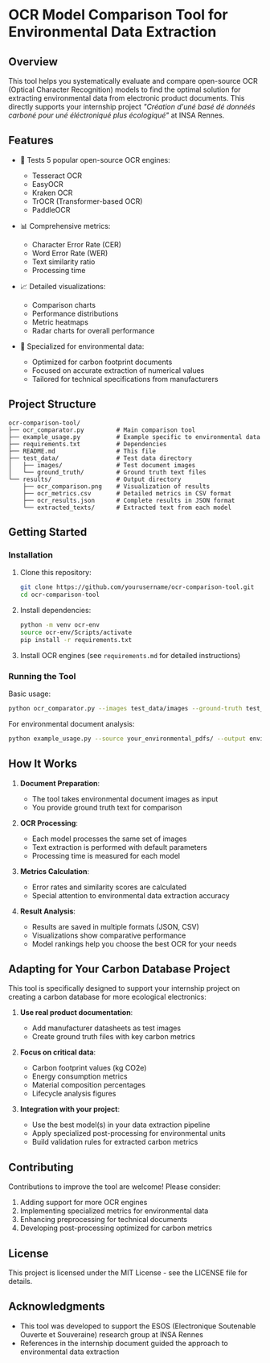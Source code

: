 # OCR Model Comparison Tool for Environmental Data Extraction

## Overview

This tool helps you systematically evaluate and compare open-source OCR (Optical Character Recognition) models to find the optimal solution for extracting environmental data from electronic product documents. This directly supports your internship project *"Création d'uné basé dé donnéés carboné pour uné éléctroniqué plus écologiqué"* at INSA Rennes.

## Features

- 🔎 Tests 5 popular open-source OCR engines:
  - Tesseract OCR
  - EasyOCR
  - Kraken OCR
  - TrOCR (Transformer-based OCR)
  - PaddleOCR

- 📊 Comprehensive metrics:
  - Character Error Rate (CER)
  - Word Error Rate (WER)
  - Text similarity ratio
  - Processing time

- 📈 Detailed visualizations:
  - Comparison charts
  - Performance distributions
  - Metric heatmaps
  - Radar charts for overall performance

- 🧪 Specialized for environmental data:
  - Optimized for carbon footprint documents
  - Focused on accurate extraction of numerical values
  - Tailored for technical specifications from manufacturers

## Project Structure

```
ocr-comparison-tool/
├── ocr_comparator.py         # Main comparison tool
├── example_usage.py          # Example specific to environmental data
├── requirements.txt          # Dependencies
├── README.md                 # This file
├── test_data/                # Test data directory
│   ├── images/               # Test document images
│   └── ground_truth/         # Ground truth text files
└── results/                  # Output directory
    ├── ocr_comparison.png    # Visualization of results
    ├── ocr_metrics.csv       # Detailed metrics in CSV format
    ├── ocr_results.json      # Complete results in JSON format
    └── extracted_texts/      # Extracted text from each model
```

## Getting Started

### Installation

1. Clone this repository:
   ```bash
   git clone https://github.com/yourusername/ocr-comparison-tool.git
   cd ocr-comparison-tool
   ```

2. Install dependencies:
   ```bash
   python -m venv ocr-env
   source ocr-env/Scripts/activate
   pip install -r requirements.txt
   ```

3. Install OCR engines (see `requirements.md` for detailed instructions)

### Running the Tool

Basic usage:
```bash
python ocr_comparator.py --images test_data/images --ground-truth test_data/ground_truth --output results
```

For environmental document analysis:
```bash
python example_usage.py --source your_environmental_pdfs/ --output environmental_results
```

## How It Works

1. **Document Preparation**: 
   - The tool takes environmental document images as input
   - You provide ground truth text for comparison

2. **OCR Processing**:
   - Each model processes the same set of images
   - Text extraction is performed with default parameters
   - Processing time is measured for each model

3. **Metrics Calculation**:
   - Error rates and similarity scores are calculated
   - Special attention to environmental data extraction accuracy

4. **Result Analysis**:
   - Results are saved in multiple formats (JSON, CSV)
   - Visualizations show comparative performance
   - Model rankings help you choose the best OCR for your needs

## Adapting for Your Carbon Database Project

This tool is specifically designed to support your internship project on creating a carbon database for more ecological electronics:

1. **Use real product documentation**:
   - Add manufacturer datasheets as test images
   - Create ground truth files with key carbon metrics

2. **Focus on critical data**:
   - Carbon footprint values (kg CO2e)
   - Energy consumption metrics
   - Material composition percentages
   - Lifecycle analysis figures

3. **Integration with your project**:
   - Use the best model(s) in your data extraction pipeline
   - Apply specialized post-processing for environmental units
   - Build validation rules for extracted carbon metrics

## Contributing

Contributions to improve the tool are welcome! Please consider:

1. Adding support for more OCR engines
2. Implementing specialized metrics for environmental data
3. Enhancing preprocessing for technical documents
4. Developing post-processing optimized for carbon metrics

## License

This project is licensed under the MIT License - see the LICENSE file for details.

## Acknowledgments

- This tool was developed to support the ESOS (Electronique Soutenable Ouverte et Souveraine) research group at INSA Rennes
- References in the internship document guided the approach to environmental data extraction